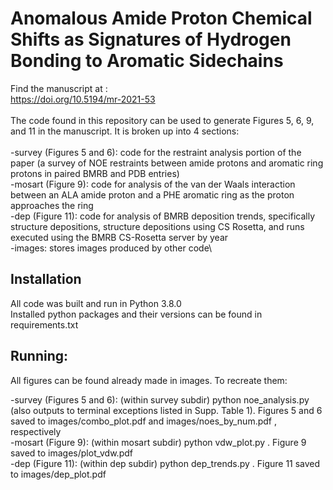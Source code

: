 # Anomalous Amide Proton Chemical Shifts as Signatures of Hydrogen Bonding to Aromatic Sidechains

Find the manuscript at : \
https://doi.org/10.5194/mr-2021-53 \
\
The code found in this repository can be used to generate Figures 5, 6, 9, and 11 in the manuscript. It is broken up into 4 sections: \
\
  -survey (Figures 5 and 6): code for the restraint analysis portion of the paper (a survey of NOE restraints between amide protons and aromatic ring protons in paired BMRB and PDB entries) \
  -mosart (Figure 9): code for analysis of the van der Waals interaction between an ALA amide proton and a PHE aromatic ring as the proton approaches the ring \
  -dep (Figure 11): code for analysis of BMRB deposition trends, specifically structure depositions, structure depositions using CS Rosetta, and runs executed using the BMRB CS-Rosetta server by year \
  -images: stores images produced by other code\


## Installation

All code was built and run in Python 3.8.0 \
Installed python packages and their versions can be found in requirements.txt


  
## Running:

All figures can be found already made in images. To recreate them:  


  -survey (Figures 5 and 6): (within survey subdir) python noe_analysis.py (also outputs to terminal exceptions listed in Supp. Table 1). Figures 5 and 6 saved to images/combo_plot.pdf and images/noes_by_num.pdf , respectively \
  -mosart (Figure 9): (within mosart subdir) python vdw_plot.py . Figure 9 saved to images/plot_vdw.pdf \
  -dep (Figure 11): (within dep subdir) python dep_trends.py . Figure 11 saved to images/dep_plot.pdf 
